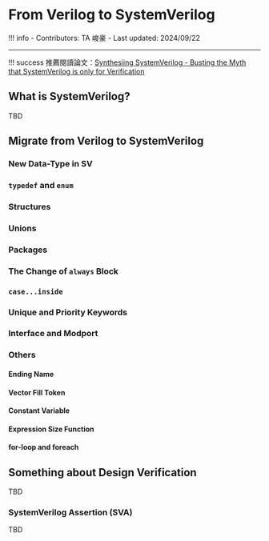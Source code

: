 # From Verilog to SystemVerilog

!!! info
    - Contributors: TA 峻豪
    - Last updated: 2024/09/22

---

!!! success
    推薦閱讀論文：[Synthesiing SystemVerilog - Busting the Myth that SystemVerilog is only for Verification](https://sutherland-hdl.com/papers/2013-SNUG-SV_Synthesizable-SystemVerilog_paper.pdf)

## What is  SystemVerilog?

TBD

## Migrate from Verilog to SystemVerilog

### New Data-Type in SV

### `typedef` and `enum`

### Structures

### Unions

### Packages

### The Change of `always` Block

### `case...inside`

### Unique and Priority Keywords

### Interface and Modport

### Others

#### Ending Name

#### Vector Fill Token

#### Constant Variable

#### Expression Size Function

#### for-loop and foreach

## Something about Design Verification

TBD

### SystemVerilog Assertion (SVA)

TBD
